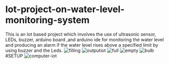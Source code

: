 # Iot-project-on-water-level-monitoring-system
This is an Iot based project which involves the use of ultrasonic sensor, LEDs, buzzer, arduino board ,and arduino ide for monitoring the water level and producing an alarm if the water level rises above a specified limit by using buzzer and the Leds.
![filling](https://user-images.githubusercontent.com/90322640/185737297-be8331fd-5d9c-40ae-9b90-69a3dcaadb72.jpg)
![outputiot](https://user-images.githubusercontent.com/90322640/185737304-4c230553-496d-487d-812b-d7b56346d30d.png)
![full](https://user-images.githubusercontent.com/90322640/185737322-2782e373-68f9-4880-9a94-b166cfcad1f7.jpg)
![empty](https://user-images.githubusercontent.com/90322640/185737326-7486e4d3-06ad-4a25-be46-63bdc3c97e48.jpg)
![bulb](https://user-images.githubusercontent.com/90322640/185737328-ae574b27-0c32-4cb2-b490-ff586e00ab96.jpg)
#SETUP
![computer-iot](https://user-images.githubusercontent.com/90322640/185737332-19f07c84-67c4-4812-80e8-203650893a8b.jpg)
